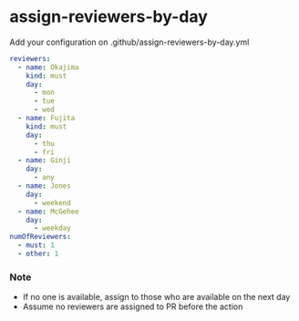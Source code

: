 # assign-reviewers-by-day

Add your configuration on .github/assign-reviewers-by-day.yml

```yaml
reviewers:
  - name: Okajima
    kind: must
    day:
      - mon
      - tue
      - wed
  - name: Fujita
    kind: must
    day:
      - thu
      - fri
  - name: Ginji
    day:
      - any
  - name: Jones
    day:
      - weekend
  - name: McGehee
    day:
      - weekday
numOfReviewers:
  - must: 1
  - other: 1

```

### Note 
- If no one is available, assign to those who are available on the next day
- Assume no reviewers are assigned to PR before the action


